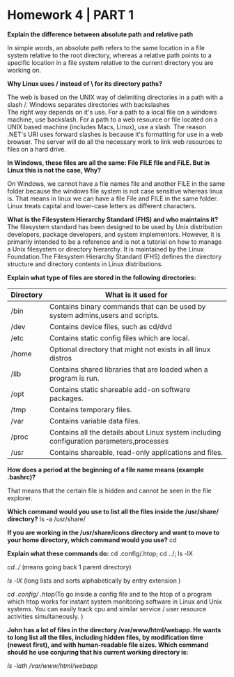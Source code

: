 # Homework 4 | PART 1

**Explain the difference between absolute path and relative path**


In simple words, an absolute path refers to the same location in a file system relative to the root directory, whereas a relative path points to a specific location in a file system relative to the current directory you are working on.


**Why Linux uses / instead of \ for its directory paths?**

The web is based on the UNIX way of delimiting directories in a path with a slash /. Windows separates directories with backslashes \
The right way depends on it's use. For a path to a local file on a windows machine, use backslash. For a path to a web resource or file located on a UNIX based machine (includes Macs, Linux), use a slash.
The reason .NET's URI uses forward slashes is because it's formatting for use in a web browser.
The server will do all the necessary work to link web resources to files on a hard drive.


**In Windows, these files are all the same: File FILE file and FiLE. But in Linux this is not the case, Why?**

On Windows, we cannot have a file names file and another FILE in the same folder because the windows file system is not case sensitive whereas linux is. That means in linux we can have a file File and FILE in the same folder. Linux treats capital and lower-case letters as different characters.


**What is the Filesystem Hierarchy Standard (FHS) and who maintains it?**
The filesystem standard has been designed to be used by Unix distribution developers, package developers, and system implementors. However, it is primarily intended to be a reference and is not a tutorial on how to manage a Unix filesystem or directory hierarchy. It is maintained by the Linux Foundation.The Filesystem Hierarchy Standard (FHS) defines the directory structure and directory contents in Linux distributions.


**Explain what type of files are stored in the following directories:**


Directory|What is it used for
--|--|
/bin|Contains binary commands that can be used by system admins,users and scripts.
/dev|Contains device files, such as cd/dvd
/etc|Contains static config files which are local.
/home|Optional directory that might not exists in all linux distros
/lib|Contains shared libraries that are loaded when a program is run.
/opt|Contains static shareable add-on software packages.
/tmp|Contains temporary files.
/var|Contains variable data files.
/proc|Contains all the details about Linux system including configuration parameters,processes
/usr|Contains shareable, read-only applications and files.


**How does a period at the beginning of a file name means (example .bashrc)?**

That means that the certain file is hidden and cannot be seen in the file explorer.


**Which command would you use to list all the files inside the /usr/share/ directory?**
ls -a /usr/share/


**If you are working in the /usr/share/icons directory and want to move to your home directory, which command would you use?**
cd


**Explain what these commands do:**
cd .config/.htop; cd ../; ls -lX

*cd../* (means going back 1 parent directory)

*ls -lX* (long lists and sorts alphabetically by entry extension )

*cd .config/ .htop*(To go inside a config file and to the htop of a program which htop works for instant system monitoring software in Linux and Unix systems. You can easily track cpu and similar service / user resource activities simultaneously. )

**John has a lot of files in the directory /var/www/html/webapp. He wants to long list all the files, including hidden files, by modification time (newest first), and with human-readable file sizes. Which command should he use conjuring that his current working directory is:**

*ls -lath /var/www/html/webapp*
